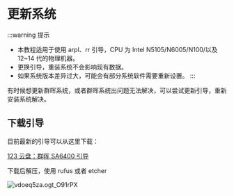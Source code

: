 # 更新系统

:::warning 提示
- 本教程适用于使用 arpl、rr 引导，CPU 为 Intel N5105/N6005/N100/以及 12~14 代的物理机器。
- 更换引导，重装系统不会影响现有数据。
- 如果系统版本差异过大，可能会有部分系统软件需要重新设置。
:::

有时候想更新群晖系统，或者群晖系统出问题无法解决，可以尝试更新引导，重新安装系统解决。

## 下载引导

目前最新的引导可以从这里下载：

[123 云盘：群晖 SA6400 引导](https://www.123pan.com/s/1JKMjv-jJxo.html)

下载后解压，使用 rufus 或者 etcher

![vdoeq5za.ogt_O91rPX](https://img-1255332810.cos.ap-chengdu.myqcloud.com/vdoeq5za.ogt_O91rPX.png)